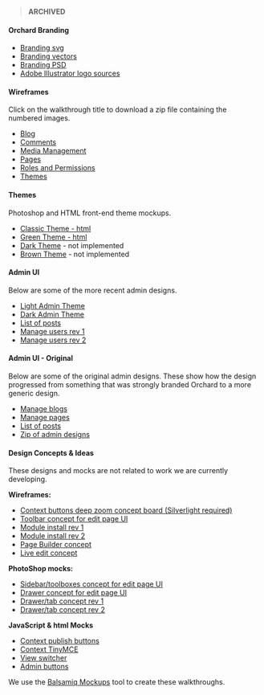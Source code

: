 > **ARCHIVED**


#### Orchard Branding

* [Branding svg](https://raw.githubusercontent.com/OrchardCMS/OrchardDoc/master/docs/Walkthroughs/branding/orchard-logo.svg)
* [Branding vectors](../Walkthroughs/branding/OrchardLogo1.png)
* [Branding PSD](../Walkthroughs/branding/OrchardLogo2.png)
* [Adobe Illustrator logo sources](../Attachments/walkthroughs/OrchardLogos.zip)

#### Wireframes

Click on the walkthrough title to download a zip file containing the numbered images.

* [Blog](../Walkthroughs/Blog.zip)
* [Comments](../Walkthroughs/Comments.zip)
* [Media Management](../Walkthroughs/Media.zip)
* [Pages](../Walkthroughs/Pages.zip)
* [Roles and Permissions](../Walkthroughs/RolesAndPermissions.zip)
* [Themes](../Walkthroughs/Themes.zip)

#### Themes

Photoshop and HTML front-end theme mockups.

* [Classic Theme - html](../Walkthroughs/themes/times/default.html)
* [Green Theme - html](../Walkthroughs/themes/green/default.html)
* [Dark Theme](../Walkthroughs/themes/night.png) - not implemented
* [Brown Theme](../Walkthroughs/themes/hotChocolate.png) - not implemented

#### Admin UI

Below are some of the more recent admin designs.

* [Light Admin Theme](../Walkthroughs/AdminDesign/Admin_light.png)
* [Dark Admin Theme](../Walkthroughs/AdminDesign/Admin_dark.png)
* [List of posts](../Walkthroughs/AdminDesign/PostList_a_020610.png)
* [Manage users rev 1](../Walkthroughs/AdminDesign/ManageUsers.png)
* [Manage users rev 2](../Walkthroughs/AdminDesign/ManageUsers_2.png)


#### Admin UI - Original

Below are some of the original admin designs. These show how the design progressed from something that was strongly branded Orchard to a more generic design.

* [Manage blogs](../Walkthroughs/AdminDesignArchive/BlogList_012910.png)
* [Manage pages](../Walkthroughs/AdminDesignArchive/PagesList_020110.png)
* [List of posts](../Walkthroughs/AdminDesignArchive/PostList_c_012910.png)
* [Zip of admin designs](../Walkthroughs/AdminDesignArchive/AdminDesigns.zip)

#### Design Concepts &amp; Ideas

These designs and mocks are not related to work we are currently developing.

**Wireframes:**

* [Context buttons deep zoom concept board (Silverlight required)](../Walkthroughs/conceptual/context/contextbuttons.html)
* [Toolbar concept for edit page UI](../Walkthroughs/conceptual/toolbarConcept.png)
* [Module install rev 1](../Walkthroughs/conceptual/moduleIteration2_03292010.zip)
* [Module install rev 2](../Walkthroughs/conceptual/moduleIteration3_03312010.zip)
* [Page Builder concept](../Walkthroughs/conceptual/pageBuilder.zip)
* [Live edit concept](../Walkthroughs/conceptual/liveEditFlow_06102010.zip)

**PhotoShop mocks:**

* [Sidebar/toolboxes concept for edit page UI](../Walkthroughs/conceptual/editPageToolBoxes.png)
* [Drawer concept for edit page UI](../Walkthroughs/conceptual/editPageDrawer.png)
* [Drawer/tab concept rev 1](../Walkthroughs/conceptual/AdminDesign_toolboxes.png)
* [Drawer/tab concept rev 2](../Walkthroughs/conceptual/AdminDesign_toolboxes2.png)


**JavaScript &amp; html Mocks**

* [Context publish buttons](../Walkthroughs/html_jsMocks/inContext/inContext.html)
* [Context TinyMCE](../Walkthroughs/html_jsMocks/inContext/inContext2.html)
* [View switcher](../Walkthroughs/html_jsMocks/viewSwitcher/viewSwitcher.html)
* [Admin buttons](../Walkthroughs/html_jsMocks/Pagination.html)

We use the [Balsamiq Mockups](http://www.balsamiq.com/products/mockups) tool to create these walkthroughs.  
